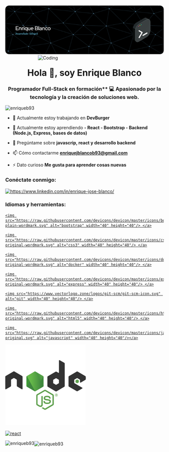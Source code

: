 ![MasterHead](./github-header-image%20(2).png)
<img align="right" alt="Coding" width="400" src="https://user-images.githubusercontent.com/74038190/216644497-1951db19-8f3d-4e44-ac08-8e9d7e0d94a7.gif">
<h1 align="center">Hola 👋, soy Enrique Blanco</h1>
<h3 align="center">Programador Full-Stack en formación** 💻 Apasionado por la tecnología y la creación de soluciones web.</h3>

<p align="left"> <img src="https://komarev.com/ghpvc/?username=enriqueb93&label=Profile%20views&color=0e75b6&style=flat" alt="enriqueb93" /> </p>

- 🔭 Actualmente estoy trabajando en **DevBurger**

- 🌱 Actualmente estoy aprendiendo **- React - Bootstrap - Backend (Node.js, Express, bases de datos)**

- 💬 Pregúntame sobre **javascrip, react y desarrollo backend**

- 📫 Cómo contactarme **enriquejblancob93@gmail.com**

- ⚡ Dato curioso **Me gusta para aprender cosas nuevas**

<h3 align="left">Conéctate conmigo:</h3>
<p align="left">
<a href="https://linkedin.com/in/https://www.linkedin.com/in/enrique-jose-blanco/" target="blank"><img align="center" src="https://raw.githubusercontent.com/rahuldkjain/github-profile-readme-generator/master/src/images/icons/Social/linked-in-alt.svg" alt="https://www.linkedin.com/in/enrique-jose-blanco/" height="30" width="40" /></a>
</p>

<h3 align="left">Idiomas y herramientas:</h3>
<p align="left">
  <a href="https://getbootstrap.com" target="_blank" rel="noreferrer">
    
    <img src="https://raw.githubusercontent.com/devicons/devicon/master/icons/bootstrap/bootstrap-plain-wordmark.svg" alt="bootstrap" width="40" height="40"/> </a>
  <a href="https://www.w3schools.com/css/" target="_blank" rel="noreferrer"> 
    
    <img src="https://raw.githubusercontent.com/devicons/devicon/master/icons/css3/css3-original-wordmark.svg" alt="css3" width="40" height="40"/> </a>
  <a href="https://www.docker.com/" target="_blank" rel="noreferrer">
    
    <img src="https://raw.githubusercontent.com/devicons/devicon/master/icons/docker/docker-original-wordmark.svg" alt="docker" width="40" height="40"/> </a>
  <a href="https://expressjs.com" target="_blank" rel="noreferrer">
    
    <img src="https://raw.githubusercontent.com/devicons/devicon/master/icons/express/express-original-wordmark.svg" alt="express" width="40" height="40"/> </a>
  <a href="https://git-scm.com/" target="_blank" rel="noreferrer">
    
    <img src="https://www.vectorlogo.zone/logos/git-scm/git-scm-icon.svg" alt="git" width="40" height="40"/> </a>
  
  <a href="https://www.w3.org/html/" target="_blank" rel="noreferrer">
    
    <img src="https://raw.githubusercontent.com/devicons/devicon/master/icons/html5/html5-original-wordmark.svg" alt="html5" width="40" height="40"/> </a>
    
  <a href="https://developer.mozilla.org/es-ES/docs/Web/JavaScript" target="_blank" rel="noreferrer"> 
    
    <img src="https://raw.githubusercontent.com/devicons/devicon/master/icons/javascript/javascript-original.svg" alt="javascript" width="40" height="40"/></a>
  
  <a href="https://nodejs.org" target="_blank" rel="noreferrer"> 
    
  <img src="https://raw.githubusercontent.com/devicons/devicon/master/icons/nodejs/nodejs-original-wordmark.svg" alt="nodejs" ancho="40" alto="40"/> </a>
  
  <a href="https://reactjs.org/" target="_blank" rel="noreferrer"> 
    
  <img src="https://raw.githubusercontent.es/devicons/devicon/master/icons/react/react-original-wordmark.svg" alt="react" width="40" height="40"/> </a>
  </p>

<p><img align="left" src="https://github-readme-stats.vercel.app/api/top-langs?username=enriqueb93&show_icons=true&locale=es&layout=compact" alt="enriqueb93" /></p>

<p> <img align="center" src="https://github-readme-stats.vercel.app/api?username=enriqueb93&show_icons=true&locale=es" alt="enriqueb93" /></p>

